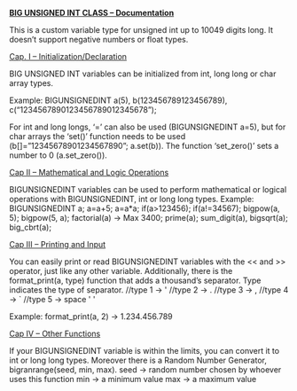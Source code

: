 <ins>**BIG UNSIGNED INT CLASS – Documentation**</ins>

This is a custom variable type for unsigned int up to 10049 digits long. It doesn’t support negative numbers or float types.

<ins>Cap. I – Initialization/Declaration</ins>

BIG UNSIGNED INT variables can be initialized from int, long long or char array types.

Example: BIGUNSIGNEDINT a(5), b(123456789123456789), c(“1234567890123456789012345678”);

For int and long longs, ‘=’ can also be used (BIGUNSIGNEDINT a=5), but for char arrays the ‘set()’ function needs to be used (b[]=”12345678901234567890”; a.set(b)). The function ‘set_zero()’ sets a number to 0 (a.set_zero()).

<ins>Cap II – Mathematical and Logic Operations</ins>

BIGUNSIGNEDINT variables can be used to perform mathematical or logical operations with BIGUNSIGNEDINT, int or long long types.
Example: BIGUNSIGNEDINT a; a=a+5; a=a*a; if(a>123456); if(a!=34567); bigpow(a, 5); bigpow(5, a); factorial(a) -> Max 3400; prime(a); sum_digit(a), bigsqrt(a); big_cbrt(a);

<ins>Cap III – Printing and Input</ins>

You can easily print or read BIGUNSIGNEDINT variables with the << and >> operator, just like any other variable. Additionally, there is the format_print(a, type) function that adds a thousand’s separator. Type indicates the type of separator.
//type 1 -> '
//type 2 -> .
//type 3 -> ,
//type 4 -> `
//type 5 -> space ' '

Example: format_print(a, 2) -> 1.234.456.789

<ins>Cap IV – Other Functions</ins>

If your BIGUNSIGNEDINT variable is within the limits, you can convert it to int or long long types. Moreover there is a Random Number Generator, bigranrange(seed, min, max).
seed ->  random number chosen by whoever uses this function
min -> a minimum value
max -> a maximum value

